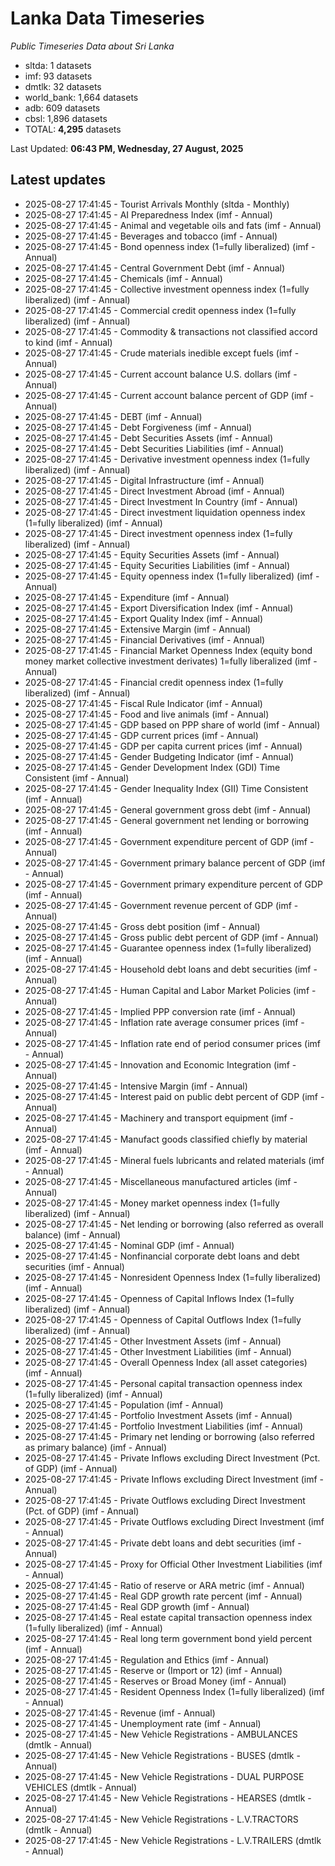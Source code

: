 # Lanka Data Timeseries
*Public Timeseries Data about Sri Lanka*

* sltda: 1 datasets
* imf: 93 datasets
* dmtlk: 32 datasets
* world_bank: 1,664 datasets
* adb: 609 datasets
* cbsl: 1,896 datasets
* TOTAL: **4,295** datasets

Last Updated: **06:43 PM, Wednesday, 27 August, 2025**

## Latest updates

* 2025-08-27 17:41:45 - Tourist Arrivals Monthly (sltda - Monthly)
* 2025-08-27 17:41:45 - AI Preparedness Index (imf - Annual)
* 2025-08-27 17:41:45 - Animal and vegetable oils and fats (imf - Annual)
* 2025-08-27 17:41:45 - Beverages and tobacco (imf - Annual)
* 2025-08-27 17:41:45 - Bond openness index (1=fully liberalized) (imf - Annual)
* 2025-08-27 17:41:45 - Central Government Debt (imf - Annual)
* 2025-08-27 17:41:45 - Chemicals (imf - Annual)
* 2025-08-27 17:41:45 - Collective investment openness index (1=fully liberalized) (imf - Annual)
* 2025-08-27 17:41:45 - Commercial credit openness index (1=fully liberalized) (imf - Annual)
* 2025-08-27 17:41:45 - Commodity & transactions not classified accord to kind (imf - Annual)
* 2025-08-27 17:41:45 - Crude materials inedible except fuels (imf - Annual)
* 2025-08-27 17:41:45 - Current account balance U.S. dollars (imf - Annual)
* 2025-08-27 17:41:45 - Current account balance percent of GDP (imf - Annual)
* 2025-08-27 17:41:45 - DEBT (imf - Annual)
* 2025-08-27 17:41:45 - Debt Forgiveness (imf - Annual)
* 2025-08-27 17:41:45 - Debt Securities Assets (imf - Annual)
* 2025-08-27 17:41:45 - Debt Securities Liabilities (imf - Annual)
* 2025-08-27 17:41:45 - Derivative investment openness index (1=fully liberalized) (imf - Annual)
* 2025-08-27 17:41:45 - Digital Infrastructure (imf - Annual)
* 2025-08-27 17:41:45 - Direct Investment Abroad (imf - Annual)
* 2025-08-27 17:41:45 - Direct Investment In Country (imf - Annual)
* 2025-08-27 17:41:45 - Direct investment liquidation openness index (1=fully liberalized) (imf - Annual)
* 2025-08-27 17:41:45 - Direct investment openness index (1=fully liberalized) (imf - Annual)
* 2025-08-27 17:41:45 - Equity Securities Assets (imf - Annual)
* 2025-08-27 17:41:45 - Equity Securities Liabilities (imf - Annual)
* 2025-08-27 17:41:45 - Equity openness index (1=fully liberalized) (imf - Annual)
* 2025-08-27 17:41:45 - Expenditure (imf - Annual)
* 2025-08-27 17:41:45 - Export Diversification Index (imf - Annual)
* 2025-08-27 17:41:45 - Export Quality Index (imf - Annual)
* 2025-08-27 17:41:45 - Extensive Margin (imf - Annual)
* 2025-08-27 17:41:45 - Financial Derivatives (imf - Annual)
* 2025-08-27 17:41:45 - Financial Market Openness Index (equity bond money market collective investment derivates) 1=fully liberalized (imf - Annual)
* 2025-08-27 17:41:45 - Financial credit openness index (1=fully liberalized) (imf - Annual)
* 2025-08-27 17:41:45 - Fiscal Rule Indicator (imf - Annual)
* 2025-08-27 17:41:45 - Food and live animals (imf - Annual)
* 2025-08-27 17:41:45 - GDP based on PPP share of world (imf - Annual)
* 2025-08-27 17:41:45 - GDP current prices (imf - Annual)
* 2025-08-27 17:41:45 - GDP per capita current prices (imf - Annual)
* 2025-08-27 17:41:45 - Gender Budgeting Indicator (imf - Annual)
* 2025-08-27 17:41:45 - Gender Development Index (GDI) Time Consistent (imf - Annual)
* 2025-08-27 17:41:45 - Gender Inequality Index (GII) Time Consistent (imf - Annual)
* 2025-08-27 17:41:45 - General government gross debt (imf - Annual)
* 2025-08-27 17:41:45 - General government net lending or borrowing (imf - Annual)
* 2025-08-27 17:41:45 - Government expenditure percent of GDP (imf - Annual)
* 2025-08-27 17:41:45 - Government primary balance percent of GDP (imf - Annual)
* 2025-08-27 17:41:45 - Government primary expenditure percent of GDP (imf - Annual)
* 2025-08-27 17:41:45 - Government revenue percent of GDP (imf - Annual)
* 2025-08-27 17:41:45 - Gross debt position (imf - Annual)
* 2025-08-27 17:41:45 - Gross public debt percent of GDP (imf - Annual)
* 2025-08-27 17:41:45 - Guarantee openness index (1=fully liberalized) (imf - Annual)
* 2025-08-27 17:41:45 - Household debt loans and debt securities (imf - Annual)
* 2025-08-27 17:41:45 - Human Capital and Labor Market Policies (imf - Annual)
* 2025-08-27 17:41:45 - Implied PPP conversion rate (imf - Annual)
* 2025-08-27 17:41:45 - Inflation rate average consumer prices (imf - Annual)
* 2025-08-27 17:41:45 - Inflation rate end of period consumer prices (imf - Annual)
* 2025-08-27 17:41:45 - Innovation and Economic Integration (imf - Annual)
* 2025-08-27 17:41:45 - Intensive Margin (imf - Annual)
* 2025-08-27 17:41:45 - Interest paid on public debt percent of GDP (imf - Annual)
* 2025-08-27 17:41:45 - Machinery and transport equipment (imf - Annual)
* 2025-08-27 17:41:45 - Manufact goods classified chiefly by material (imf - Annual)
* 2025-08-27 17:41:45 - Mineral fuels lubricants and related materials (imf - Annual)
* 2025-08-27 17:41:45 - Miscellaneous manufactured articles (imf - Annual)
* 2025-08-27 17:41:45 - Money market openness index (1=fully liberalized) (imf - Annual)
* 2025-08-27 17:41:45 - Net lending or borrowing (also referred as overall balance) (imf - Annual)
* 2025-08-27 17:41:45 - Nominal GDP (imf - Annual)
* 2025-08-27 17:41:45 - Nonfinancial corporate debt loans and debt securities (imf - Annual)
* 2025-08-27 17:41:45 - Nonresident Openness Index (1=fully liberalized) (imf - Annual)
* 2025-08-27 17:41:45 - Openness of Capital Inflows Index (1=fully liberalized) (imf - Annual)
* 2025-08-27 17:41:45 - Openness of Capital Outflows Index (1=fully liberalized) (imf - Annual)
* 2025-08-27 17:41:45 - Other Investment Assets (imf - Annual)
* 2025-08-27 17:41:45 - Other Investment Liabilities (imf - Annual)
* 2025-08-27 17:41:45 - Overall Openness Index (all asset categories) (imf - Annual)
* 2025-08-27 17:41:45 - Personal capital transaction openness index (1=fully liberalized) (imf - Annual)
* 2025-08-27 17:41:45 - Population (imf - Annual)
* 2025-08-27 17:41:45 - Portfolio Investment Assets (imf - Annual)
* 2025-08-27 17:41:45 - Portfolio Investment Liabilities (imf - Annual)
* 2025-08-27 17:41:45 - Primary net lending or borrowing (also referred as primary balance) (imf - Annual)
* 2025-08-27 17:41:45 - Private Inflows excluding Direct Investment (Pct. of GDP) (imf - Annual)
* 2025-08-27 17:41:45 - Private Inflows excluding Direct Investment (imf - Annual)
* 2025-08-27 17:41:45 - Private Outflows excluding Direct Investment (Pct. of GDP) (imf - Annual)
* 2025-08-27 17:41:45 - Private Outflows excluding Direct Investment (imf - Annual)
* 2025-08-27 17:41:45 - Private debt loans and debt securities (imf - Annual)
* 2025-08-27 17:41:45 - Proxy for Official Other Investment Liabilities (imf - Annual)
* 2025-08-27 17:41:45 - Ratio of reserve or ARA metric (imf - Annual)
* 2025-08-27 17:41:45 - Real GDP growth rate percent (imf - Annual)
* 2025-08-27 17:41:45 - Real GDP growth (imf - Annual)
* 2025-08-27 17:41:45 - Real estate capital transaction openness index (1=fully liberalized) (imf - Annual)
* 2025-08-27 17:41:45 - Real long term government bond yield percent (imf - Annual)
* 2025-08-27 17:41:45 - Regulation and Ethics (imf - Annual)
* 2025-08-27 17:41:45 - Reserve or (Import or 12) (imf - Annual)
* 2025-08-27 17:41:45 - Reserves or Broad Money (imf - Annual)
* 2025-08-27 17:41:45 - Resident Openness Index (1=fully liberalized) (imf - Annual)
* 2025-08-27 17:41:45 - Revenue (imf - Annual)
* 2025-08-27 17:41:45 - Unemployment rate (imf - Annual)
* 2025-08-27 17:41:45 - New Vehicle Registrations - AMBULANCES (dmtlk - Annual)
* 2025-08-27 17:41:45 - New Vehicle Registrations - BUSES (dmtlk - Annual)
* 2025-08-27 17:41:45 - New Vehicle Registrations - DUAL PURPOSE VEHICLES (dmtlk - Annual)
* 2025-08-27 17:41:45 - New Vehicle Registrations - HEARSES (dmtlk - Annual)
* 2025-08-27 17:41:45 - New Vehicle Registrations - L.V.TRACTORS (dmtlk - Annual)
* 2025-08-27 17:41:45 - New Vehicle Registrations - L.V.TRAILERS (dmtlk - Annual)